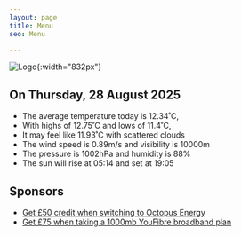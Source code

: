 ```yaml
---
layout: page
title: Menu
seo: Menu

---
```


![Logo](/images/logo.jpg){:width="832px"}

<!-- weather_marker starts -->
## On Thursday, 28 August 2025

- The average temperature today is 12.34˚C,
- With highs of 12.75˚C and lows of 11.4˚C,
- It may feel like 11.93˚C with scattered clouds
- The wind speed is 0.89m/s and visibility is 10000m
- The pressure is 1002hPa and humidity is 88%
- The sun will rise at 05:14 and set at 19:05

<!-- weather_marker ends -->

## Sponsors

- [Get £50 credit when switching to Octopus Energy](https://bit.ly/3oD1nnS)
- [Get £75 when taking a 1000mb YouFibre broadband plan](https://aklam.io/91zWhU?)
